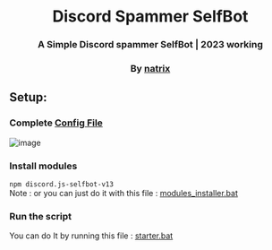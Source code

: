 <div align="center">
<h1>Discord Spammer SelfBot</h1>
<h3>A Simple Discord spammer SelfBot | 2023 working</h3>
<h3>By <a href="https://github.com/natrixdev">natrix</a></h3>
</div>

## Setup: 
### Complete [Config File](https://github.com/natrixdev/Discord-Spammer-SelfBot/blob/main/SelfBot/config.json)
![image](https://github.com/natrixdev/Discord-Spammer-SelfBot/assets/88579983/b335ee9c-091d-460c-8548-4fd4524b857c)

### Install modules 
```npm discord.js-selfbot-v13```<br/>
Note : or you can just do it with this file : [modules_installer.bat](https://github.com/natrixdev/Discord-Spammer-SelfBot/blob/main/SelfBot/modules_installer.bat)

### Run the script 
You can do It by running this file : [starter.bat](https://github.com/natrixdev/Discord-Spammer-SelfBot/blob/main/SelfBot/starter.bat)
